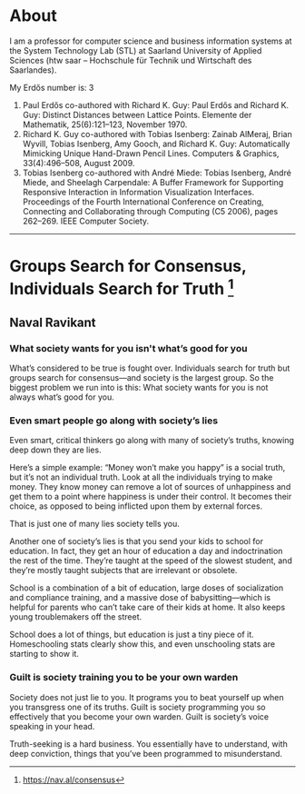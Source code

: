 # About


I am a professor for computer science and business information systems at the System Technology Lab (STL) at Saarland University of Applied Sciences (htw saar – Hochschule für Technik und Wirtschaft des Saarlandes).

My Erdős number is: 3

1. Paul Erdős co-authored with Richard K. Guy: 
Paul Erdős and Richard K. Guy: Distinct Distances between Lattice Points. Elemente der Mathematik, 25(6):121–123, November 1970.
2. Richard K. Guy co-authored with Tobias Isenberg: 
Zainab AlMeraj, Brian Wyvill, Tobias Isenberg, Amy Gooch, and Richard K. Guy: Automatically Mimicking Unique Hand-Drawn Pencil Lines. Computers & Graphics, 33(4):496–508, August 2009.
3. Tobias Isenberg co-authored with André Miede: 
Tobias Isenberg, André Miede, and Sheelagh Carpendale: A Buffer Framework for Supporting Responsive Interaction in Information Visualization Interfaces. Proceedings of the Fourth International Conference on Creating, Connecting and Collaborating through Computing (C5 2006), pages 262–269. IEEE Computer Society.

---

# Groups Search for Consensus, Individuals Search for Truth [^1]
## Naval Ravikant
### What society wants for you isn't what’s good for you

What’s considered to be true is fought over. Individuals search for truth but groups search for consensus—and society is the largest group. So the biggest problem we run into is this: What society wants for you is not always what’s good for you.

### Even smart people go along with society’s lies

Even smart, critical thinkers go along with many of society’s truths, knowing deep down they are lies. 

Here’s a simple example: “Money won’t make you happy” is a social truth, but it’s not an individual truth. Look at all the individuals trying to make money. They know money can remove a lot of sources of unhappiness and get them to a point where happiness is under their control. It becomes their choice, as opposed to being inflicted upon them by external forces.

That is just one of many lies society tells you.

Another one of society’s lies is that you send your kids to school for education. In fact, they get an hour of education a day and indoctrination the rest of the time. They’re taught at the speed of the slowest student, and they’re mostly taught subjects that are irrelevant or obsolete.

School is a combination of a bit of education, large doses of socialization and compliance training, and a massive dose of babysitting—which is helpful for parents who can’t take care of their kids at home. It also keeps young troublemakers off the street.

School does a lot of things, but education is just a tiny piece of it. Homeschooling stats clearly show this, and even unschooling stats are starting to show it.

### Guilt is society training you to be your own warden

Society does not just lie to you. It programs you to beat yourself up when you transgress one of its truths. Guilt is society programming you so effectively that you become your own warden. Guilt is society’s voice speaking in your head. 

Truth-seeking is a hard business. You essentially have to understand, with deep conviction, things that you’ve been programmed to misunderstand.

[^1]: https://nav.al/consensus
